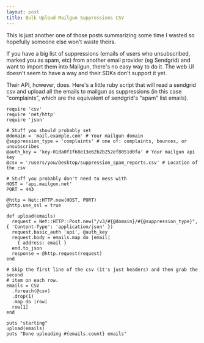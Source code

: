 ```yaml
---
layout: post
title: Bulk Upload Mailgun Suppressions CSV
---
```


This is just another one of those posts summarizing some time I wasted so hopefully someone else won't waste theirs.

If you have a big list of suppressions (emails of users who unsubscribed, marked you as spam, etc) from another email provider (eg Sendgrid) and want to import them into Mailgun, there's no easy way to do it.  The web UI doesn't seem to have a way and their SDKs don't support it yet.

Their API, however, does.  Here's a little ruby script that will read a sendgrid csv and upload all the emails to mailgun as suppressions (in this case "complaints", which are the equivalent of sendgrid's "spam" list emails).

```
require 'csv'
require 'net/http'
require 'json'

# Stuff you should probably set
@domain = 'mail.example.com' # Your mailgun domain
@suppression_type = 'complaints' # one of: complaints, bounces, or unsubscribes
@auth_key = 'key-01da0f1f68e13e62b2b252ef8051d0fa' # Your mailgun api key
@csv = '/users/you/Desktop/suppression_spam_reports.csv' # Location of the csv

# Stuff you probably don't need to mess with
HOST = 'api.mailgun.net'
PORT = 443

@http = Net::HTTP.new(HOST, PORT)
@http.use_ssl = true

def upload(emails)
  request = Net::HTTP::Post.new("/v3/#{@domain}/#{@suppression_type}", { 'Content-Type': 'application/json' })
  request.basic_auth 'api', @auth_key
  request.body = emails.map do |email|
    { address: email }
  end.to_json
  response = @http.request(request)
end

# Skip the first line of the csv (it's just headers) and then grab the second
# item on each row.
emails = CSV
  .foreach(@csv)
  .drop(1)
  .map do |row|
  row[1]
end

puts "starting"
upload(emails)
puts "Done uploading #{emails.count} emails"
```
